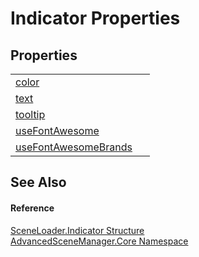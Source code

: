# Indicator Properties




## Properties
<table>
<tr>
<td><a href="P_AdvancedSceneManager_Core_SceneLoader_Indicator_color">color</a></td>
<td> </td></tr>
<tr>
<td><a href="P_AdvancedSceneManager_Core_SceneLoader_Indicator_text">text</a></td>
<td> </td></tr>
<tr>
<td><a href="P_AdvancedSceneManager_Core_SceneLoader_Indicator_tooltip">tooltip</a></td>
<td> </td></tr>
<tr>
<td><a href="P_AdvancedSceneManager_Core_SceneLoader_Indicator_useFontAwesome">useFontAwesome</a></td>
<td> </td></tr>
<tr>
<td><a href="P_AdvancedSceneManager_Core_SceneLoader_Indicator_useFontAwesomeBrands">useFontAwesomeBrands</a></td>
<td> </td></tr>
</table>

## See Also


#### Reference
<a href="T_AdvancedSceneManager_Core_SceneLoader_Indicator">SceneLoader.Indicator Structure</a>  
<a href="N_AdvancedSceneManager_Core">AdvancedSceneManager.Core Namespace</a>  
